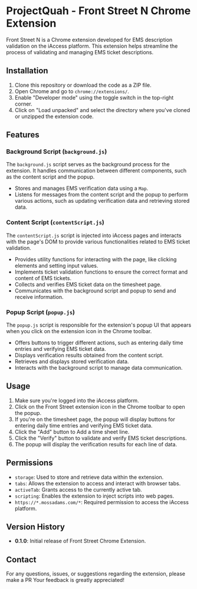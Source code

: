 # ProjectQuah - Front Street N Chrome Extension

Front Street N is a Chrome extension developed for EMS description validation on the iAccess platform. This extension helps streamline the process of validating and managing EMS ticket descriptions.

## Installation

1. Clone this repository or download the code as a ZIP file.
2. Open Chrome and go to `chrome://extensions/`.
3. Enable "Developer mode" using the toggle switch in the top-right corner.
4. Click on "Load unpacked" and select the directory where you've cloned or unzipped the extension code.

## Features

### Background Script (`background.js`)

The `background.js` script serves as the background process for the extension. It handles communication between different components, such as the content script and the popup.

- Stores and manages EMS verification data using a `Map`.
- Listens for messages from the content script and the popup to perform various actions, such as updating verification data and retrieving stored data.

### Content Script (`contentScript.js`)

The `contentScript.js` script is injected into iAccess pages and interacts with the page's DOM to provide various functionalities related to EMS ticket validation.

- Provides utility functions for interacting with the page, like clicking elements and setting input values.
- Implements ticket validation functions to ensure the correct format and content of EMS tickets.
- Collects and verifies EMS ticket data on the timesheet page.
- Communicates with the background script and popup to send and receive information.

### Popup Script (`popup.js`)

The `popup.js` script is responsible for the extension's popup UI that appears when you click on the extension icon in the Chrome toolbar.

- Offers buttons to trigger different actions, such as entering daily time entries and verifying EMS ticket data.
- Displays verification results obtained from the content script.
- Retrieves and displays stored verification data.
- Interacts with the background script to manage data communication.

## Usage

1. Make sure you're logged into the iAccess platform.
2. Click on the Front Street extension icon in the Chrome toolbar to open the popup.
3. If you're on the timesheet page, the popup will display buttons for entering daily time entries and verifying EMS ticket data.
4. Click the "Add" button to Add a time sheet line.
5. Click the "Verify" button to validate and verify EMS ticket descriptions.
6. The popup will display the verification results for each line of data.

## Permissions

- `storage`: Used to store and retrieve data within the extension.
- `tabs`: Allows the extension to access and interact with browser tabs.
- `activeTab`: Grants access to the currently active tab.
- `scripting`: Enables the extension to inject scripts into web pages.
- `https://*.mossadams.com/*`: Required permission to access the iAccess platform.

## Version History

- **0.1.0**: Initial release of Front Street Chrome Extension.

## Contact

For any questions, issues, or suggestions regarding the extension, please make a PR Your feedback is greatly appreciated!
